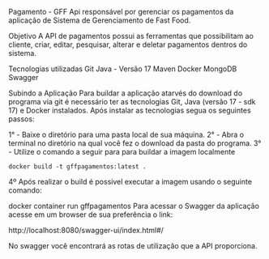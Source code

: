 
Pagamento - GFF
Api responsável por gerenciar os pagamentos da aplicação de Sistema de Gerenciamento de Fast Food.

Objetivo
A API de pagamentos possui as ferramentas que possibilitam ao cliente, criar, editar, pesquisar, alterar e deletar pagamentos dentros do sistema.

Tecnologias utilizadas
Git
Java - Versão 17
Maven
Docker
MongoDB
Swagger

Subindo a Aplicação
Para buildar a aplicação atarvés do download do programa via git é necessário ter as tecnologias Git, Java (versão 17 - sdk 17) e Docker instalados. Após instalar as tecnologias segua os seguintes passos:

1° - Baixe o diretório para uma pasta local de sua máquina.
2° - Abra o terminal no diretório na qual você fez o download da pasta do programa.
3° - Utilize o comando a seguir para para buildar a imagem localmente

    docker build -t gffpagamentos:latest .
4º Após realizar o build é possivel executar a imagem usando o seguinte comando:

docker container run gffpagamentos
Para acessar o Swagger da aplicação acesse em um browser de sua preferência o link:

http://localhost:8080/swagger-ui/index.html#/

No swagger você encontrará as rotas de utilização que a API proporciona.
